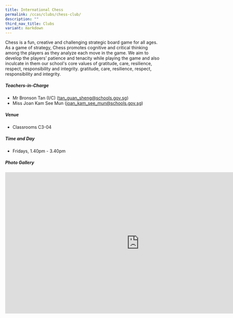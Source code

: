 ```yaml
---
title: International Chess
permalink: /ccas/clubs/chess-club/
description: ""
third_nav_title: Clubs
variant: markdown
---
```

Chess is a fun, creative and challenging strategic board game for all ages. As a game of strategy, Chess promotes cognitive and critical thinking among the players as they analyze each move in the game. We aim to develop the players’ patience and tenacity while playing the game and also inculcate in them our school's core values of gratitude, care, resilience, respect, responsibility and integrity. gratitude, care, resilience, respect, responsibility and integrity.

##### **Teachers-in-Charge**
* Mr Bronson Tan (I/C) (tan_guan_sheng@schools.gov.sg)
* Miss Joan Kam See Mun (joan_kam_see_mun@schools.gov.sg)  

##### **Venue**
* Classrooms C3-04

##### **Time and Day**
* Fridays, 1.40pm - 3.40pm

##### **Photo Gallery**

<iframe src="https://docs.google.com/presentation/d/e/2PACX-1vTd6tGgPcB8JhirhxN2Pv3TV5c8Etx7zOvOpx4V6V0SVyOOWcwJfRHjCnDItxi6AK3lPd8SJdgAiVwY/embed?start=true&amp;loop=true&amp;delayms=5000" frameborder="0" width="860" height="455" allowfullscreen="true"></iframe>
